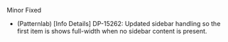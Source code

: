 Minor
Fixed
- (Patternlab) [Info Details] DP-15262: Updated sidebar handling so the first item is shows full-width when no sidebar content is present.
